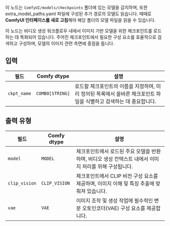이 노드는 `ComfyUI/models/checkpoints` 폴더에 있는 모델을 감지하며, 또한 extra_model_paths.yaml 파일에 구성된 추가 경로의 모델도 읽습니다.
때때로 **ComfyUI 인터페이스를 새로 고침**해야 해당 폴더의 모델 파일을 읽을 수 있습니다.

이 노드는 비디오 생성 워크플로우 내에서 이미지 기반 모델을 위한 체크포인트를 로드하는 데 특화되어 있습니다. 주어진 체크포인트에서 필요한 구성 요소를 효율적으로 검색하고 구성하며, 모델의 이미지 관련 측면에 중점을 둡니다.

## 입력

| 필드       | Comfy dtype | 설명                                                                       |
|------------|-------------|-----------------------------------------------------------------------------------|
| `ckpt_name`| `COMBO[STRING]` | 로드할 체크포인트의 이름을 지정하며, 미리 정의된 목록에서 올바른 체크포인트 파일을 식별하고 검색하는 데 중요합니다. |

## 출력 유형

| 필드      | Comfy dtype | 설명                                                                                   |
|-----------|-------------|-----------------------------------------------------------------------------------------------|
| `model`   | `MODEL`     | 체크포인트에서 로드된 주요 모델을 반환하며, 비디오 생성 컨텍스트 내에서 이미지 처리를 위해 구성됩니다. |
| `clip_vision` | `CLIP_VISION` | 체크포인트에서 CLIP 비전 구성 요소를 제공하며, 이미지 이해 및 특징 추출에 맞춰져 있습니다. |
| `vae`     | `VAE`       | 이미지 조작 및 생성 작업에 필수적인 변분 오토인코더(VAE) 구성 요소를 제공합니다. |
